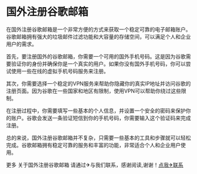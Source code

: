 # 国外注册谷歌邮箱

在国外注册谷歌邮箱是一个非常方便的方式来获取一个稳定可靠的电子邮箱账户。谷歌邮箱拥有强大的垃圾邮件过滤功能和大容量的存储空间，可以满足个人和企业用户的需求。

首先，要注册国外的谷歌邮箱，你需要一个可用的国外手机号码。这是因为谷歌需要验证你的身份并确保你是一个真实的用户。如果你没有国外手机号码，你可以尝试使用一些在线的虚拟手机号码服务来注册。

其次，你需要选择一个稳定的VPN服务来帮助你隐藏你的真实IP地址并访问谷歌的注册页面。因为谷歌在一些国家和地区有限制，使用VPN可以帮助你绕过这些限制。

在注册过程中，你需要填写一些基本的个人信息，并设置一个安全的密码来保护你的账户。谷歌会发送一条验证短信到你的手机号码，你需要输入这个验证码来完成注册。

总的来说，国外注册谷歌邮箱并不复杂，只需要一些基本的工具和步骤就可以轻松完成。谷歌邮箱拥有稳定可靠的服务和丰富的功能，非常适合个人和企业用户使用。

更多 关于国外注册谷歌邮箱 请通过✈与我们联系，感谢阅读,谢谢！[点我✈联系](https://www.k02.cc)
